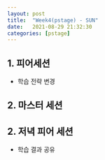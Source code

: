 ```yaml
---
layout: post
title:  "Week4(pstage) - SUN"
date:   2021-08-29 21:32:30
categories: [pstage]
---
```


## 1. 피어세션
* 학습 전략 변경

## 2. 마스터 세션

## 2. 저녁 피어 세션
* 학습 결과 공유